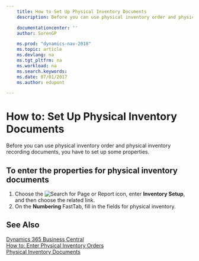 ```yaml
---
    title: How to Set Up Physical Inventory Documents
    description: Before you can use physical inventory order and physical inventory recording documents, you have to set up some properties.

    documentationcenter: ''
    author: SorenGP

    ms.prod: "dynamics-nav-2018"
    ms.topic: article
    ms.devlang: na
    ms.tgt_pltfrm: na
    ms.workload: na
    ms.search.keywords:
    ms.date: 07/01/2017
    ms.author: edupont

---
```

# How to: Set Up Physical Inventory Documents
Before you can use physical inventory order and physical inventory recording documents, you have to set up some properties.  

## To enter the properties for physical inventory documents  

1.  Choose the ![Search for Page or Report](../../media/ui-search/search_small.png "Search for Page or Report icon") icon, enter **Inventory Setup**, and then choose the related link.  
2.  On the **Numbering** FastTab, fill in the fields for physical inventory.  

## See Also
[Dynamics 365 Business Central](https://docs.microsoft.com/dynamics365/business-central/)  
[How to: Enter Physical Inventory Orders](how-to-enter-physical-inventory-orders.md)   
 [Physical Inventory Documents](physical-inventory-documents.md)
